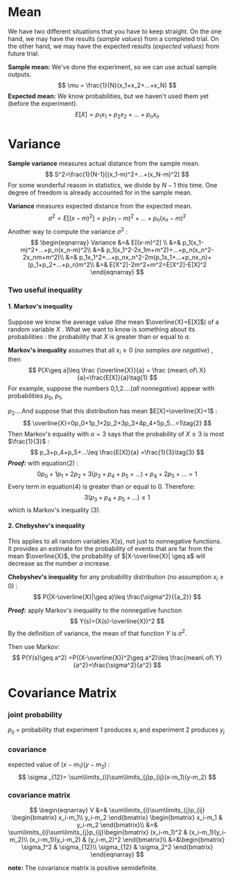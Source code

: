 # Mean

We have two different situations that you have to keep straight. On the one hand, we may have the results (*sample values*) from a completed trial. On the other hand,  we may have the expected results (*expected values*) from future trial.

**Sample mean:** We've done the experiment, so we can use actual sample outputs.
$$
\mu = \frac{1}{N}(x_1+x_2+…+x_N)
$$
**Expected mean:** We know probabilities, but we haven't used them yet (before the experiment).
$$
E[X] =p_1x_1+p_2x_2+…+p_nx_n
$$

# Variance

**Sample variance** measures actual distance from the sample mean.
$$
S^2=\frac{1}{N-1}[(x_1-m)^2+…+(x_N-m)^2]
$$
For some wonderful reason in statistics, we divide by $N-1$ this time. One degree of freedom is already accounted for in the sample mean.

**Variance** measures expected distance from the expected mean.
$$
\sigma ^2 =E[(x-m)^2]=p_1(x_1-m)^2+...+p_n(x_n-m)^2
$$
Another way to compute the variance $\sigma^2$ :
$$
\begin{eqnarray}
Variance &=& E[(x-m)^2] \\
&=& p_1(x_1-m)^2+...+p_n(x_n-m)^2\\
&=& p_1(x_1^2-2x_1m+m^2)+...+p_n(x_n^2-2x_nm+m^2)\\
&=& p_1x_1^2+...+p_nx_n^2-2m(p_1x_1+...+p_nx_n)+(p_1+p_2+...+p_n)m^2\\
&=& E[X^2]-2m^2+m^2=E[X^2]-E[X]^2
\end{eqnarray}
$$

### Two useful inequality

#### 1. Markov's inequality

Suppose we know the average value (the mean $\overline{X}=E[X]$) of a random variable $X$ . What we want to know is something about its probabilities : the probability that $X$ is greater than or equal to $a$.

**Markov's inequality** assumes that all $x_i\geq0$ (*no samples are negative*) , then  
$$
P[X\geq a]\leq \frac {\overline{X}}{a} = \frac {mean\ of\ X}{a}=\frac{E[X]}{a}\tag{1}
$$
For example, suppose the numbers 0,1,2....(*all nonnegative*) appear with probabilities $p_0$​, $p_1$, 

$p_2$....And suppose that this distribution has mean $E[X]=\overline{X}=1$ :
$$
\overline{X}=0p_0+1p_1+2p_2+3p_3+4p_4+5p_5…=1\tag{2}
$$
Then Markov's equality with $a=3$ says that the probability of $X\geq3$ is most $\frac{1}{3}$ :
$$
p_3+p_4+p_5+…\leq \frac{E[X]}{a} =\frac{1}{3}\tag{3}
$$
***Proof:***   with equation(2) :
$$
0p_0+1p_1+2p_2+3(p_3+p_4+p_5+…)+p_4+2p_5+…=1\tag{4}
$$
Every term in equation(4) is greater than or equal to 0. Therefore:
$$
3(p_3+p_4+p_5+…)\leq 1
$$
which is Markov's inequality (3).

#### 2. Chebyshev's inequality

This applies to all random variables $X(s)$, not just to nonnegative functions. It provides an estimate for the probability of events that are far from the mean $\overline{X}$, the probability of $|X-\overline{X}| \geq a$ will decrease as the number $a$ increase. 

**Chebyshev's inequality** for any probability distribution (no assumption $x_i\geq0$) :
$$
P(|X-\overline{X}|\geq a)\leq \frac{\sigma^2}{{a_2}}
$$

***Proof:***  apply Markov's inequality to the nonnegative function
$$
Y(s)=(X(s)-\overline{X})^2
$$
By the definition of variance, the mean of that function $Y$ is $\sigma^2$.

Then use Markov:
$$
P(Y(s)\geq a^2) =P((X-\overline{X})^2\geq a^2)\leq \frac{mean\ of\ Y}{a^2}=\frac{\sigma^2}{a^2}
$$

# Covariance Matrix

### joint probability

$p_{ij}$ = probability that experiment 1 produces $x_i$ and experiment 2 produces $y_j$ 

### covariance

expected value of $(x-m_1)(y-m_2)$ :
$$
\sigma _{12}= \sum\limits_{i}\sum\limits_{j}p_{ij}(x-m_1)(y-m_2)
$$

### covariance matrix

$$
\begin{eqnarray}
V &=& \sum\limits_{i}\sum\limits_{j}p_{ij}
\begin{bmatrix}
x_i-m_1\\
y_i-m_2
\end{bmatrix}
\begin{bmatrix}
x_i-m_1 & y_i-m_2
\end{bmatrix}\\
&=& \sum\limits_{i}\sum\limits_{j}p_{ij}\begin{bmatrix}
(x_i-m_1)^2 & (x_i-m_1)(y_i-m_2)\\
(x_i-m_1)(y_i-m_2) & (y_i-m_2)^2
\end{bmatrix}\\
&=&\begin{bmatrix}
\sigma_1^2 & \sigma_{12}\\
\sigma_{12} & \sigma_2^2
\end{bmatrix}
\end{eqnarray}
$$

**note:** The covariance matrix is positive semidefinite. 
